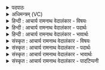 <details><summary>पदपाठः</summary>

ज꣣गृह्म꣢। ते꣣। द꣡क्षि꣢꣯णम्। इ꣣न्द्र। ह꣡स्त꣢꣯म्। व꣣सूय꣡वः꣢। व꣣सुपते। वसु। पते। व꣡सू꣢꣯नाम्। वि꣣द्म꣢। हि। त्वा꣣। गो꣡प꣢꣯तिम्। गो। प꣣तिम्। शूर। गो꣡ना꣢꣯म्। अ꣣स्म꣡भ्य꣢म्। चि꣣त्र꣢म्। वृ꣡ष꣢꣯णम्। र꣣यि꣢म्। दाः꣣। ३१७।
</details>

<details><summary>अधिमन्त्रम् (VC)</summary>

- इन्द्रः
- सप्तगुराङ्गिरसः
- त्रिष्टुप्
- धैवतः
- ऐन्द्रं काण्डम्
</details>

<details><summary>हिन्दी : आचार्य रामनाथ वेदालंकार - विषयः</summary>

अगले मन्त्र में इन्द्र नाम से परमात्मा, राजा और आचार्य से प्रार्थना की गयी है।
</details>

<details><summary>हिन्दी : आचार्य रामनाथ वेदालंकार - पदार्थः</summary>

पदार्थान्वयभाषाः -  हे (वसूनां वसुपते) समस्त भौतिक एवं आध्यात्मिक ऐश्वर्यों के अधिपति (इन्द्र) परमात्मन्, राजन् और आचार्य ! (वसूयवः) धन, धान्य, राज्य, विद्या, शम, दम, वैराग्य आदि ऐश्वर्यों की कामनावाले हम (ते) आपके (दक्षिणं हस्तम्) दाहिने हाथ को अर्थात् आपकी शरण को (जगृह्म) पकड़ रहे हैं। हे (शूर) दानवीर परमात्मन् राजन् और आचार्य ! हम (त्वा) आपको (गोनां गोपतिम्) समस्त वाणी, इन्द्रिय, गाय, भूमि आदियों का स्वामी (विद्म) जानते हैं। आप (अस्मभ्यम्) हमें (चित्रम्) गुण आदि में अद्भुत (वृषणम्) व्यक्ति, समाज, राष्ट्र वा जगत् में सुख की वर्षा करनेवाला (रयिम्) ऐश्वर्य (दाः) प्रदान कीजिए ॥५॥ इस मन्त्र में अर्थश्लेष अलङ्कार है ॥५॥
</details>

<details><summary>हिन्दी : आचार्य रामनाथ वेदालंकार - भावार्थः</summary>

भावार्थभाषाः -  परमात्मा, राजा और आचार्य यथायोग्य अनेक प्रकार के धन, धान्य, विद्या, आरोग्य, सत्य, अहिंसा, शम, दम, योगसिद्धि, चक्रवर्ती राज्य, मोक्ष आदि ऐश्वर्यों के स्वामी हैं। उनकी शरण में जाकर हम भी इन ऐश्वर्यों को प्राप्त करें ॥५॥
</details>

<details><summary>संस्कृत : आचार्य रामनाथ वेदालंकार - विषयः</summary>

अथेन्द्रनाम्ना परमात्मा नृपतिराचार्यश्च प्रार्थ्यते।
</details>

<details><summary>संस्कृत : आचार्य रामनाथ वेदालंकार - पदार्थः</summary>

पदार्थान्वयभाषाः -  हे (वसूनां वसुपते) समस्तभौतिकाध्यात्मिकैश्वर्याणाम् अधिपते (इन्द्र) परमात्मन् राजन् आचार्य वा ! (वसूयवः) धनधान्यराज्यविद्याशमदमवैराग्यप्रभृतीनि वसूनि कामयमानाः वयम्। अत्र वसुशब्दात् क्यच्प्रत्यये, ‘क्याच्छन्दसि। अ० ३।२।१७०’ इति उ प्रत्ययः, ‘अन्येषामपि दृश्यते। अ० ६।३।१३७’ इति दीर्घः। (ते) तव (दक्षिणम्) सव्येतरम् (हस्तम्) पाणिं, पाण्युपलक्षितं शरणम् (जगृह्म) गृहणीमः। हे (शूर) दानवीर परमात्मन् राजन् आचार्य वा ! वयम् (त्वा) त्वाम् (गोनाम् गोपतिम्) समस्तानां वागिन्द्रियधेनुपृथिव्यादीनाम् अधिपतिम् (विद्म) जानीमः। संहितायां ‘द्व्यचोऽतस्तिङः। अ० ६।३।१३५’ इति दीर्घः। त्वम् (अस्मभ्यम्) नः (चित्रम्) गुणादिभिः अद्भुतम्, (वृषणम्) व्यक्तौ, समाजे, राष्ट्रे, जगति वा सुखवर्षकम् (रयिम्) धनम् (दाः) देहि। डुदाञ् दाने धातोः लोडर्थे लुङ्। अडभावश्छान्दसः। यद्यपि वसुपते, गोपतिम् इत्यनेनैव गतार्थता, तथापि ‘वसूनां वसुपते’, ‘गोनां गोपतिम्’ इति वचनं सर्वेषां वसूनां सर्वासां गवां चेति सूचयति। सेयं वैदिकी शैली२। ‘गवाम्’ इति प्राप्ते ‘गोनाम्’ इत्यत्र ‘गोः पादान्ते। अ० ७।१।५७’ इति पादान्तत्वान्नुट् ॥५॥ अत्र अर्थश्लेषालङ्कारः ॥५॥
</details>

<details><summary>संस्कृत : आचार्य रामनाथ वेदालंकार - भावार्थः</summary>

भावार्थभाषाः -  परमात्मा नृपतिराचार्यश्च यथायोग्यं विविधानां भौतिकाध्यात्मिकानां धनधान्यविद्यारोग्यसत्याहिंसाशमदमयोगसिद्धिचक्रवर्तिराज्या-पवर्गादीनामै-श्वर्याणामीशते। तेषां शरणावलम्बनेन वयमपि तानि प्राप्नुयाम ॥५॥
</details>

<details><summary>संस्कृत : आचार्य रामनाथ वेदालंकार - पादटिप्पनी</summary>

टिप्पणी:   १. ऋ० १०।४७।१ देवता इन्द्रो वैकुण्ठः। ‘जगृह्मा’ इत्यत्र ‘जगृम्भा’ इति पाठः। २. वसुपतिशब्दः यद्यपि वसूनां पतिः वसुपतिरित्येवं व्युत्पाद्यते तथापि यथा प्रवीणशब्दः प्रकृष्टो वीणायामित्येवमपि व्युत्पाद्यमानो न वीणागतमेव प्रकर्षं प्रतिपादयति, किं तर्हि ? सर्वगतम्। तद्वद् वसुपतिशब्दोऽपि न वसुगतमेव आधिपत्यं प्रतिपादयति। किं तर्हि ? सर्वगतमाधिपत्यमित्यर्थः—इति वि०।
</details>